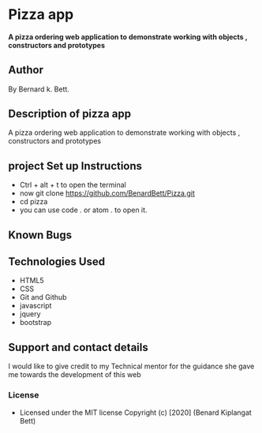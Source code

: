 # Pizza app
#### A pizza ordering web application to demonstrate working with objects , constructors and prototypes
## Author
By  Bernard k. Bett.
## Description of pizza app
A pizza ordering web application to demonstrate working with objects , constructors and prototypes
## project Set up Instructions
* Ctrl + alt + t to open the terminal
* now git clone https://github.com/BenardBett/Pizza.git
* cd pizza
* you can use code . or atom . to open it.
## Known Bugs
## Technologies Used
* HTML5
* CSS
* Git and Github
* javascript
* jquery
* bootstrap
## Support and contact details
I would like to give credit to my Technical mentor for the guidance she gave me towards the development of this web
### License
* Licensed under the MIT license
Copyright (c) [2020] (Benard Kiplangat Bett)